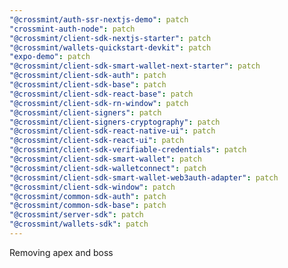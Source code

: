 ```yaml
---
"@crossmint/auth-ssr-nextjs-demo": patch
"crossmint-auth-node": patch
"@crossmint/client-sdk-nextjs-starter": patch
"@crossmint/wallets-quickstart-devkit": patch
"expo-demo": patch
"@crossmint/client-sdk-smart-wallet-next-starter": patch
"@crossmint/client-sdk-auth": patch
"@crossmint/client-sdk-base": patch
"@crossmint/client-sdk-react-base": patch
"@crossmint/client-sdk-rn-window": patch
"@crossmint/client-signers": patch
"@crossmint/client-signers-cryptography": patch
"@crossmint/client-sdk-react-native-ui": patch
"@crossmint/client-sdk-react-ui": patch
"@crossmint/client-sdk-verifiable-credentials": patch
"@crossmint/client-sdk-smart-wallet": patch
"@crossmint/client-sdk-walletconnect": patch
"@crossmint/client-sdk-smart-wallet-web3auth-adapter": patch
"@crossmint/client-sdk-window": patch
"@crossmint/common-sdk-auth": patch
"@crossmint/common-sdk-base": patch
"@crossmint/server-sdk": patch
"@crossmint/wallets-sdk": patch
---
```


Removing apex and boss
